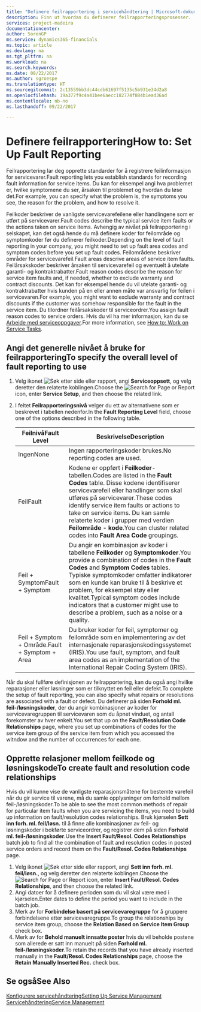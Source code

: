 ```yaml
---
title: "Definere feilrapportering i servicehåndtering | Microsoft-dokumentasjon"
description: Finn ut hvordan du definerer feilrapporteringsprosesser.
services: project-madeira
documentationcenter: 
author: SorenGP
ms.service: dynamics365-financials
ms.topic: article
ms.devlang: na
ms.tgt_pltfrm: na
ms.workload: na
ms.search.keywords: 
ms.date: 08/22/2017
ms.author: sgroespe
ms.translationtype: HT
ms.sourcegitcommit: 2c13559bb3dc44cdb61697f5135c5b931e34d2a8
ms.openlocfilehash: 19a377f9c4a41bee6aecc182774f884b1ead36ad
ms.contentlocale: nb-no
ms.lasthandoff: 09/22/2017

---
```


# <a name="how-to-set-up-fault-reporting"></a><span data-ttu-id="a19d2-103">Definere feilrapportering</span><span class="sxs-lookup"><span data-stu-id="a19d2-103">How to: Set Up Fault Reporting</span></span>
<span data-ttu-id="a19d2-104">Feilrapportering lar deg opprette standarder for å registrere feilinformasjon for servicevarer.</span><span class="sxs-lookup"><span data-stu-id="a19d2-104">Fault reporting lets you establish standards for recording fault information for service items.</span></span> <span data-ttu-id="a19d2-105">Du kan for eksempel angi hva problemet er, hvilke symptomene du ser, årsaken til problemet og hvordan du løse det.</span><span class="sxs-lookup"><span data-stu-id="a19d2-105">For example, you can specify what the problem is, the symptoms you see, the reason for the problem, and how to resolve it.</span></span>  

<span data-ttu-id="a19d2-106">Feilkoder beskriver de vanligste servicevarefeilene eller handlingene som er utført på servicevarer.</span><span class="sxs-lookup"><span data-stu-id="a19d2-106">Fault codes describe the typical service item faults or the actions taken on service items.</span></span> <span data-ttu-id="a19d2-107">Avhengig av nivået på feilrapportering i selskapet, kan det også hende du må definere koder for feilområde og symptomkoder før du definerer feilkoder.</span><span class="sxs-lookup"><span data-stu-id="a19d2-107">Depending on the level of fault reporting in your company, you might need to set up fault area codes and symptom codes before you set up fault codes.</span></span> <span data-ttu-id="a19d2-108">Feilområdene beskriver områder for servicevarefeil.</span><span class="sxs-lookup"><span data-stu-id="a19d2-108">Fault areas descrive areas of service item faults.</span></span> <span data-ttu-id="a19d2-109">Feilårsakskoder beskriver årsaken til servicevarefeil og eventuelt å utelate garanti- og kontraktrabatter.</span><span class="sxs-lookup"><span data-stu-id="a19d2-109">Fault reason codes describe the reason for service item faults and, if needed, whether to exclude warranty and contract discounts.</span></span> <span data-ttu-id="a19d2-110">Det kan for eksempel hende du vil utelate garanti- og kontraktrabatter hvis kunden på en eller annen måte var ansvarlig for feilen i servicevaren.</span><span class="sxs-lookup"><span data-stu-id="a19d2-110">For example, you might want to exclude warranty and contract discounts if the customer was somehow responsible for the fault in the service item.</span></span> <span data-ttu-id="a19d2-111">Du tilordner feilårsakskoder til serviceordrer.</span><span class="sxs-lookup"><span data-stu-id="a19d2-111">You assign fault reason codes to service orders.</span></span> <span data-ttu-id="a19d2-112">Hvis du vil ha mer informasjon, kan du se [Arbeide med serviceoppgaver](service-how-to-work-on-service-tasks.md).</span><span class="sxs-lookup"><span data-stu-id="a19d2-112">For more information, see [How to: Work on Service Tasks](service-how-to-work-on-service-tasks.md).</span></span>  

## <a name="to-specify-the-overall-level-of-fault-reporting-to-use"></a><span data-ttu-id="a19d2-113">Angi det generelle nivået å bruke for feilrapportering</span><span class="sxs-lookup"><span data-stu-id="a19d2-113">To specify the overall level of fault reporting to use</span></span>
1. <span data-ttu-id="a19d2-114">Velg ikonet ![Søk etter side eller rapport](media/ui-search/search_small.png "Ikonet Søk etter side eller rapport"), angi **Serviceoppsett**, og velg deretter den relaterte koblingen.</span><span class="sxs-lookup"><span data-stu-id="a19d2-114">Choose the ![Search for Page or Report](media/ui-search/search_small.png "Search for Page or Report icon") icon, enter **Service Setup**, and then choose the related link.</span></span> 
2. <span data-ttu-id="a19d2-115">I feltet **Feilrapporteringsnivå** velger du ett av alternativene som er beskrevet i tabellen nedenfor.</span><span class="sxs-lookup"><span data-stu-id="a19d2-115">In the **Fault Reporting Level** field, choose one of the options described in the following table.</span></span>  
  
    |<span data-ttu-id="a19d2-116">**Feilnivå**</span><span class="sxs-lookup"><span data-stu-id="a19d2-116">**Fault Level**</span></span>|<span data-ttu-id="a19d2-117">**Beskrivelse**</span><span class="sxs-lookup"><span data-stu-id="a19d2-117">**Description**</span></span>|  
    |------------|-------------|  
    |<span data-ttu-id="a19d2-118">Ingen</span><span class="sxs-lookup"><span data-stu-id="a19d2-118">None</span></span> | <span data-ttu-id="a19d2-119">Ingen rapporteringskoder brukes.</span><span class="sxs-lookup"><span data-stu-id="a19d2-119">No reporting codes are used.</span></span>|  
    |<span data-ttu-id="a19d2-120">Feil</span><span class="sxs-lookup"><span data-stu-id="a19d2-120">Fault</span></span> | <span data-ttu-id="a19d2-121">Kodene er oppført i **Feilkoder**-tabellen.</span><span class="sxs-lookup"><span data-stu-id="a19d2-121">Codes are listed in the **Fault Codes** table.</span></span> <span data-ttu-id="a19d2-122">Disse kodene identifiserer servicevarefeil eller handlinger som skal utføres på servicevarer.</span><span class="sxs-lookup"><span data-stu-id="a19d2-122">These codes identify service item faults or actions to take on service items.</span></span> <span data-ttu-id="a19d2-123">Du kan samle relaterte koder i grupper med verdien **Feilområde - kode**.</span><span class="sxs-lookup"><span data-stu-id="a19d2-123">You can cluster related codes into **Fault Area Code** groupings.</span></span>|  
    |<span data-ttu-id="a19d2-124">Feil + Symptom</span><span class="sxs-lookup"><span data-stu-id="a19d2-124">Fault + Symptom</span></span> | <span data-ttu-id="a19d2-125">Du angir en kombinasjon av koder i tabellene **Feilkoder** og **Symptomkoder**.</span><span class="sxs-lookup"><span data-stu-id="a19d2-125">You provide a combination of codes in the **Fault Codes** and **Symptom Codes** tables.</span></span> <span data-ttu-id="a19d2-126">Typiske symptomkoder omfatter indikatorer som en kunde kan bruke til å beskrive et problem, for eksempel støy eller kvalitet.</span><span class="sxs-lookup"><span data-stu-id="a19d2-126">Typical symptom codes include indicators that a customer might use to describe a problem, such as a noise or a quality.</span></span>|  
    |<span data-ttu-id="a19d2-127">Feil + Symptom + Område.</span><span class="sxs-lookup"><span data-stu-id="a19d2-127">Fault + Symptom + Area</span></span> | <span data-ttu-id="a19d2-128">Du bruker koder for feil, symptomer og feilområde som en implementering av det internasjonale reparasjonskodingssystemet (IRIS).</span><span class="sxs-lookup"><span data-stu-id="a19d2-128">You use fault, symptom, and fault area codes as an implementation of the International Repair Coding System (IRIS).</span></span>|  
  
<span data-ttu-id="a19d2-129">Når du skal fullføre definisjonen av feilrapportering, kan du også angi hvilke reparasjoner eller løsninger som er tilknyttet en feil eller defekt.</span><span class="sxs-lookup"><span data-stu-id="a19d2-129">To complete the setup of fault reporting, you can also specify what repairs or resolutions are associated with a fault or defect.</span></span> <span data-ttu-id="a19d2-130">Du definerer på siden **Forhold ml. feil-/løsningskoder**, der du angir kombinasjoner av koder for servicevaregruppen til servicevaren som du åpnet vinduet, og antall forekomster av hver enkelt.</span><span class="sxs-lookup"><span data-stu-id="a19d2-130">You set that up on the **Fault/Resolution Code Relationships** page, where you set up combinations of codes for the service item group of the service item from which you accessed the witndow and the number of occurrences for each one.</span></span>

## <a name="to-create-fault-and-resolution-code-relationships"></a><span data-ttu-id="a19d2-131">Opprette relasjoner mellom feilkode og løsningskode</span><span class="sxs-lookup"><span data-stu-id="a19d2-131">To create fault and resolution code relationships</span></span>
<!--this needs to go in a working with topic-->
<span data-ttu-id="a19d2-132">Hvis du vil kunne vise de vanligste reparasjonsmåtene for bestemte varefeil når du gir service til varene, må du samle opplysninger om forhold mellom feil-/løsningskoder.</span><span class="sxs-lookup"><span data-stu-id="a19d2-132">To be able to see the most common methods of repair for particular item faults when you are servicing the items, you need to build up information on fault/resolution codes relationships.</span></span> <span data-ttu-id="a19d2-133">Bruk kjørselen **Sett inn forh. ml. feil/løsn.** til å finne alle kombinasjoner av feil- og løsningskoder i bokførte serviceordrer, og registrer dem på siden **Forhold ml. feil-/løsningskoder**.</span><span class="sxs-lookup"><span data-stu-id="a19d2-133">Use the **Insert Fault/Resol. Codes Relationships** batch job to find all the combination of fault and resolution codes in posted service orders and record them on the **Fault/Resol. Codes Relationships** page.</span></span> 
  
1. <span data-ttu-id="a19d2-134">Velg ikonet ![Søk etter side eller rapport](media/ui-search/search_small.png "Ikonet Søk etter side eller rapport"), angi **Sett inn forh. ml. feil/løsn.**, og velg deretter den relaterte koblingen.</span><span class="sxs-lookup"><span data-stu-id="a19d2-134">Choose the ![Search for Page or Report](media/ui-search/search_small.png "Search for Page or Report icon") icon, enter **Insert Fault/Resol. Codes Relationships**, and then choose the related link.</span></span>  
2. <span data-ttu-id="a19d2-135">Angi datoer for å definere perioden som du vil skal være med i kjørselen.</span><span class="sxs-lookup"><span data-stu-id="a19d2-135">Enter dates to define the period you want to include in the batch job.</span></span>  
3. <span data-ttu-id="a19d2-136">Merk av for **Forbindelse basert på servicevaregruppe** for å gruppere forbindelsene etter servicevaregruppe.</span><span class="sxs-lookup"><span data-stu-id="a19d2-136">To group the relationships by service item group, choose the **Relation Based on Service Item Group** check box.</span></span>  
4. <span data-ttu-id="a19d2-137">Merk av for **Behold manuelt innsatte poster** hvis du vil beholde postene som allerede er satt inn manuelt på siden **Forhold ml. feil-/løsningskoder**.</span><span class="sxs-lookup"><span data-stu-id="a19d2-137">To retain the records that you have already inserted manually in the **Fault/Resol. Codes Relationships** page, choose the **Retain Manually Inserted Rec.** check box.</span></span>  

## <a name="see-also"></a><span data-ttu-id="a19d2-138">Se også</span><span class="sxs-lookup"><span data-stu-id="a19d2-138">See Also</span></span>
[<span data-ttu-id="a19d2-139">Konfigurere servicehåndtering</span><span class="sxs-lookup"><span data-stu-id="a19d2-139">Setting Up Service Management</span></span>](service-setup-service.md)  
[<span data-ttu-id="a19d2-140">Servicehåndtering</span><span class="sxs-lookup"><span data-stu-id="a19d2-140">Service Management</span></span>](service-service.md)  

